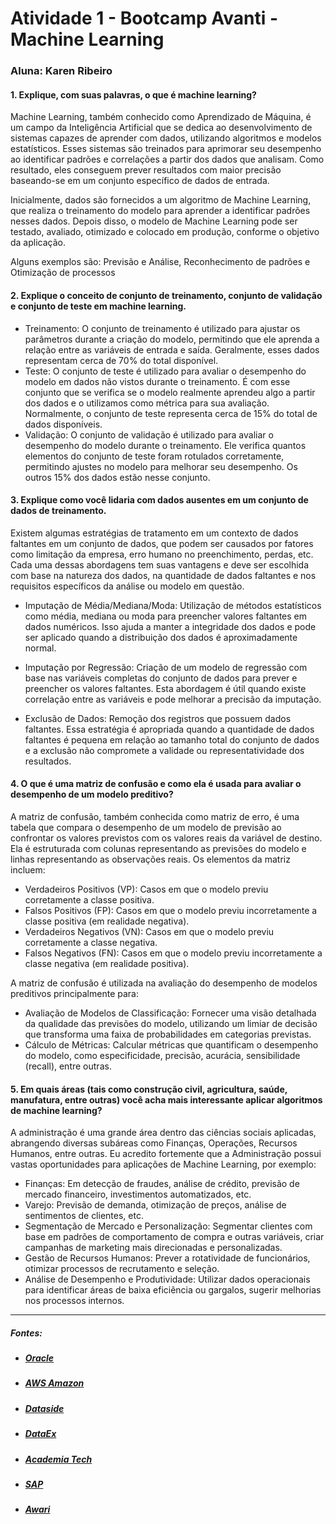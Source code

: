 # Atividade 1 - Bootcamp Avanti - Machine Learning
### Aluna: Karen Ribeiro

#### 1. Explique, com suas palavras, o que é machine learning?

Machine Learning, também conhecido como Aprendizado de Máquina, é um campo da Inteligência Artificial que se dedica ao desenvolvimento de sistemas capazes de aprender com dados, utilizando algoritmos e modelos estatísticos. Esses sistemas são treinados para aprimorar seu desempenho ao identificar padrões e correlações a partir dos dados que analisam. Como resultado, eles conseguem prever resultados com maior precisão baseando-se em um conjunto específico de dados de entrada.

Inicialmente, dados são fornecidos a um algoritmo de Machine Learning, que realiza o treinamento do modelo para aprender a identificar padrões nesses dados. Depois disso, o modelo de Machine Learning pode ser testado, avaliado, otimizado e colocado em produção, conforme o objetivo da aplicação.

Alguns exemplos são: Previsão e Análise, 
Reconhecimento de padrões e Otimização de processos

#### 2. Explique o conceito de conjunto de treinamento, conjunto de validação e conjunto de teste em machine learning.

 - Treinamento: O conjunto de treinamento é utilizado para ajustar os parâmetros durante a criação do modelo, permitindo que ele aprenda a relação entre as variáveis de entrada e saída. Geralmente, esses dados representam cerca de 70% do total disponível.
 - Teste: O conjunto de teste é utilizado para avaliar o desempenho do modelo em dados não vistos durante o treinamento. É com esse conjunto que se verifica se o modelo realmente aprendeu algo a partir dos dados e o utilizamos como métrica para sua avaliação. Normalmente, o conjunto de teste representa cerca de 15% do total de dados disponíveis.
 - Validação: O conjunto de validação é utilizado para avaliar o desempenho do modelo durante o treinamento. Ele verifica quantos elementos do conjunto de teste foram rotulados corretamente, permitindo ajustes no modelo para melhorar seu desempenho. Os outros 15% dos dados estão nesse conjunto.


#### 3. Explique como você lidaria com dados ausentes em um conjunto de dados de treinamento.

Existem algumas estratégias de tratamento em um contexto de dados faltantes em um conjunto de dados, que podem ser causados por fatores como limitação da empresa, erro humano no preenchimento, perdas, etc. Cada uma dessas abordagens tem suas vantagens e deve ser escolhida com base na natureza dos dados, na quantidade de dados faltantes e nos requisitos específicos da análise ou modelo em questão.

- Imputação de Média/Mediana/Moda: Utilização de métodos estatísticos como média, mediana ou moda para preencher valores faltantes em dados numéricos. Isso ajuda a manter a integridade dos dados e pode ser aplicado quando a distribuição dos dados é aproximadamente normal.

- Imputação por Regressão: Criação de um modelo de regressão com base nas variáveis completas do conjunto de dados para prever e preencher os valores faltantes. Esta abordagem é útil quando existe correlação entre as variáveis e pode melhorar a precisão da imputação.

- Exclusão de Dados: Remoção dos registros que possuem dados faltantes. Essa estratégia é apropriada quando a quantidade de dados faltantes é pequena em relação ao tamanho total do conjunto de dados e a exclusão não compromete a validade ou representatividade dos resultados.

#### 4. O que é uma matriz de confusão e como ela é usada para avaliar o desempenho de um modelo preditivo?

A matriz de confusão, também conhecida como matriz de erro, é uma tabela que compara o desempenho de um modelo de previsão ao confrontar os valores previstos com os valores reais da variável de destino. Ela é estruturada com colunas representando as previsões do modelo e linhas representando as observações reais. Os elementos da matriz incluem:

- Verdadeiros Positivos (VP): Casos em que o modelo previu corretamente a classe positiva.
- Falsos Positivos (FP): Casos em que o modelo previu incorretamente a classe positiva (em realidade negativa).
- Verdadeiros Negativos (VN): Casos em que o modelo previu corretamente a classe negativa.
- Falsos Negativos (FN): Casos em que o modelo previu incorretamente a classe negativa (em realidade positiva).

A matriz de confusão é utilizada na avaliação do desempenho de modelos preditivos principalmente para:

- Avaliação de Modelos de Classificação: Fornecer uma visão detalhada da qualidade das previsões do modelo, utilizando um limiar de decisão que transforma uma faixa de probabilidades em categorias previstas.
- Cálculo de Métricas: Calcular métricas que quantificam o desempenho do modelo, como especificidade, precisão, acurácia, sensibilidade (recall), entre outras.


#### 5. Em quais áreas (tais como construção civil, agricultura, saúde, manufatura, entre outras) você acha mais interessante aplicar algoritmos de machine learning?

A administração é uma grande área dentro das ciências sociais aplicadas, abrangendo diversas subáreas como Finanças, Operações, Recursos Humanos, entre outras. Eu acredito fortemente que a Administração possui vastas oportunidades para aplicações de Machine Learning, por exemplo:
- Finanças: Em detecção de fraudes, análise de crédito, previsão de mercado financeiro, investimentos automatizados, etc.
- Varejo: Previsão de demanda, otimização de preços, análise de sentimentos de clientes, etc.
- Segmentação de Mercado e Personalização: Segmentar clientes com base em padrões de comportamento de compra e outras variáveis, criar campanhas de marketing mais direcionadas e personalizadas.
- Gestão de Recursos Humanos: Prever a rotatividade de funcionários, otimizar processos de recrutamento e seleção.
- Análise de Desempenho e Produtividade: Utilizar dados operacionais para identificar áreas de baixa eficiência ou gargalos, sugerir melhorias nos processos internos.




----------

##### Fontes:
- ##### [Oracle](https://www.oracle.com/br/artificial-intelligence/machine-learning/what-is-machine-learning/)
- ##### [AWS Amazon](https://aws.amazon.com/pt/what-is/machine-learning/)
- ##### [Dataside](https://www.dataside.com.br/dataside-community/a-i-e-machine-learning/pipeline-de-machine-learning)
- ##### [DataEx](https://www.dataex.com.br/machine-learning-um-guia-atualizado/)
- ##### [Academia Tech](https://academiatech.blog.br/matriz-de-confusao/)
- ##### [SAP](https://help.sap.com/docs/SAP_ANALYTICS_CLOUD/18850a0e13944f53aa8a8b7c094ea29e/5bcbbd16881f407eb706c0491725c5d9.html?version=2024.12)
- ##### [Awari](https://awari.com.br/tratamento-de-dados-ausentes-o-tratamento-de-dados-ausentes/)

